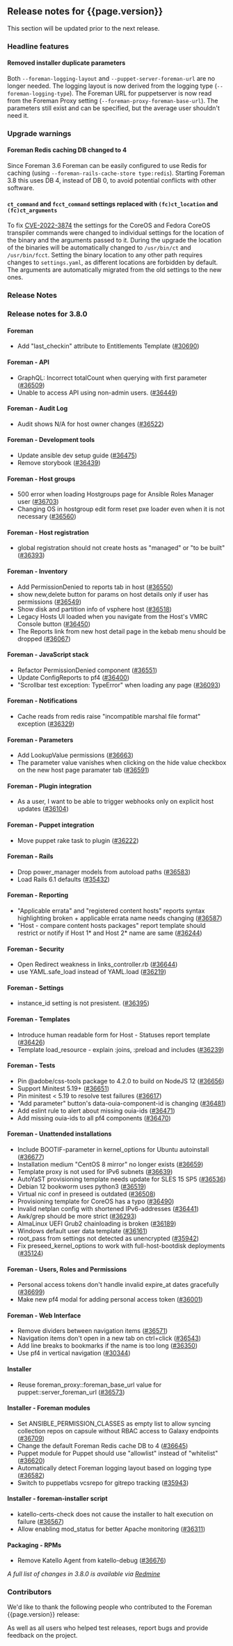 ## Release notes for {{page.version}}

This section will be updated prior to the next release.

### Headline features

#### Removed installer duplicate parameters

Both `--foreman-logging-layout` and `--puppet-server-foreman-url` are no longer needed.
The logging layout is now derived from the logging type (`--foreman-logging-type`).
The Foreman URL for puppetserver is now read from the Foreman Proxy setting (`--foreman-proxy-foreman-base-url`).
The parameters still exist and can be specified, but the average user shouldn't need it.

### Upgrade warnings

#### Foreman Redis caching DB changed to 4

Since Foreman 3.6 Foreman can be easily configured to use Redis for caching (using `--foreman-rails-cache-store type:redis`).
Starting Foreman 3.8 this uses DB 4, instead of DB 0, to avoid potential conflicts with other software.

#### `ct_command` and `fcct_command` settings replaced with `(fc)ct_location` and `(fc)ct_arguments`

To fix [CVE-2022-3874](/security.html#2022-3874) the settings for the CoreOS and Fedora CoreOS
transpiler commands were changed to individual settings for the location of the binary and the
arguments passed to it.
During the upgrade the location of the binaries will be automatically changed to `/usr/bin/ct`
and `/usr/bin/fcct`. Setting the binary location to any other path requires changes to
`settings.yaml`, as different locations are forbidden by default.
The arguments are automatically migrated from the old settings to the new ones.

### Release Notes

### Release notes for 3.8.0
#### Foreman
* Add "last_checkin" attribute to Entitlements Template ([#30690](https://projects.theforeman.org/issues/30690))

#### Foreman - API
* GraphQL: Incorrect totalCount when querying with first parameter ([#36509](https://projects.theforeman.org/issues/36509))
* Unable to access API using non-admin users. ([#36449](https://projects.theforeman.org/issues/36449))

#### Foreman - Audit Log
* Audit shows N/A for host owner changes ([#36522](https://projects.theforeman.org/issues/36522))

#### Foreman - Development tools
* Update ansible dev setup guide ([#36475](https://projects.theforeman.org/issues/36475))
* Remove storybook ([#36439](https://projects.theforeman.org/issues/36439))

#### Foreman - Host groups
* 500 error when loading Hostgroups page for Ansible Roles Manager user ([#36703](https://projects.theforeman.org/issues/36703))
* Changing OS in hostgroup edit form reset pxe loader even when it is not necessary ([#36560](https://projects.theforeman.org/issues/36560))

#### Foreman - Host registration
* global registration should not create hosts as "managed" or "to be built" ([#36393](https://projects.theforeman.org/issues/36393))

#### Foreman - Inventory
* Add PermissionDenied to reports tab in host ([#36550](https://projects.theforeman.org/issues/36550))
* show new,delete button for params on host details only if user has permissions  ([#36549](https://projects.theforeman.org/issues/36549))
* Show disk and partition info of vsphere host ([#36518](https://projects.theforeman.org/issues/36518))
* Legacy Hosts UI loaded when you navigate from the Host's VMRC Console button ([#36450](https://projects.theforeman.org/issues/36450))
* The Reports link from new host detail page in the kebab menu should be dropped ([#36067](https://projects.theforeman.org/issues/36067))

#### Foreman - JavaScript stack
* Refactor PermissionDenied component  ([#36551](https://projects.theforeman.org/issues/36551))
* Update ConfigReports to pf4 ([#36400](https://projects.theforeman.org/issues/36400))
* "Scrollbar test exception: TypeError" when loading any page ([#36093](https://projects.theforeman.org/issues/36093))

#### Foreman - Notifications
* Cache reads from redis raise "incompatible marshal file format" exception ([#36329](https://projects.theforeman.org/issues/36329))

#### Foreman - Parameters
* Add LookupValue permissions ([#36663](https://projects.theforeman.org/issues/36663))
* The parameter value vanishes when clicking on the hide value checkbox on the new host page paramater tab ([#36591](https://projects.theforeman.org/issues/36591))

#### Foreman - Plugin integration
* As a user, I want to be able to trigger webhooks only on explicit host updates ([#36104](https://projects.theforeman.org/issues/36104))

#### Foreman - Puppet integration
* Move puppet rake task to plugin ([#36222](https://projects.theforeman.org/issues/36222))

#### Foreman - Rails
* Drop power_manager models from autoload paths ([#36583](https://projects.theforeman.org/issues/36583))
* Load Rails 6.1 defaults ([#35432](https://projects.theforeman.org/issues/35432))

#### Foreman - Reporting
* "Applicable errata" and "registered content hosts" reports syntax highlighting broken + applicable errata name needs changing ([#36587](https://projects.theforeman.org/issues/36587))
* "Host - compare content hosts packages" report template should restrict or notify if Host 1\* and Host 2\* name are same ([#36244](https://projects.theforeman.org/issues/36244))

#### Foreman - Security
* Open Redirect weakness in links_controller.rb ([#36644](https://projects.theforeman.org/issues/36644))
* use YAML.safe_load instead of YAML.load ([#36219](https://projects.theforeman.org/issues/36219))

#### Foreman - Settings
* instance_id setting is not presistent. ([#36395](https://projects.theforeman.org/issues/36395))

#### Foreman - Templates
* Introduce human readable form for Host - Statuses report template ([#36426](https://projects.theforeman.org/issues/36426))
* Template load_resource - explain :joins, :preload and includes ([#36239](https://projects.theforeman.org/issues/36239))

#### Foreman - Tests
* Pin @adobe/css-tools package to 4.2.0 to build on NodeJS 12 ([#36656](https://projects.theforeman.org/issues/36656))
* Support Minitest 5.19+ ([#36651](https://projects.theforeman.org/issues/36651))
* Pin minitest &lt; 5.19 to resolve test failures ([#36617](https://projects.theforeman.org/issues/36617))
* "Add parameter" button's data-ouia-component-id is changing ([#36481](https://projects.theforeman.org/issues/36481))
* Add eslint rule to alert about missing ouia-ids ([#36471](https://projects.theforeman.org/issues/36471))
* Add missing ouia-ids to all pf4 components ([#36470](https://projects.theforeman.org/issues/36470))

#### Foreman - Unattended installations
* Include BOOTIF-parameter in kernel_options for Ubuntu autoinstall ([#36677](https://projects.theforeman.org/issues/36677))
* Installation medium "CentOS 8 mirror" no longer exists ([#36659](https://projects.theforeman.org/issues/36659))
* Template proxy is not used for IPv6 subnets ([#36639](https://projects.theforeman.org/issues/36639))
* AutoYaST provisioning template needs update for SLES 15 SP5 ([#36536](https://projects.theforeman.org/issues/36536))
* Debian 12 bookworm uses python3 ([#36519](https://projects.theforeman.org/issues/36519))
* Virtual nic conf in preseed is outdated ([#36508](https://projects.theforeman.org/issues/36508))
* Provisioning template for CoreOS has a typo ([#36490](https://projects.theforeman.org/issues/36490))
* Invalid netplan config with shortened IPv6-addresses ([#36441](https://projects.theforeman.org/issues/36441))
* Awk/grep should be more strict ([#36293](https://projects.theforeman.org/issues/36293))
* AlmaLinux UEFI Grub2 chainloading is broken ([#36189](https://projects.theforeman.org/issues/36189))
* Windows default user data template ([#36161](https://projects.theforeman.org/issues/36161))
* root_pass from settings not detected as unencrypted ([#35942](https://projects.theforeman.org/issues/35942))
* Fix preseed_kernel_options to work with full-host-bootdisk deployments ([#35124](https://projects.theforeman.org/issues/35124))

#### Foreman - Users, Roles and Permissions
* Personal access tokens don't handle invalid expire_at dates gracefully ([#36699](https://projects.theforeman.org/issues/36699))
* Make new pf4 modal for adding personal access token ([#36001](https://projects.theforeman.org/issues/36001))

#### Foreman - Web Interface
* Remove dividers between navigation items ([#36571](https://projects.theforeman.org/issues/36571))
* Navigation items don't open in a new tab on ctrl+click ([#36543](https://projects.theforeman.org/issues/36543))
* Add line breaks to bookmarks if the name is too long ([#36350](https://projects.theforeman.org/issues/36350))
* Use pf4 in vertical navigation ([#30344](https://projects.theforeman.org/issues/30344))

#### Installer
* Reuse foreman_proxy::foreman_base_url value for puppet::server_foreman_url ([#36573](https://projects.theforeman.org/issues/36573))

#### Installer - Foreman modules
* Set ANSIBLE_PERMISSION_CLASSES as empty list to allow syncing collection repos on capsule without RBAC access to Galaxy endpoints ([#36709](https://projects.theforeman.org/issues/36709))
* Change the default Foreman Redis cache DB to 4 ([#36645](https://projects.theforeman.org/issues/36645))
* Puppet module for Puppet should use "allowlist" instead of "whitelist" ([#36620](https://projects.theforeman.org/issues/36620))
* Automatically detect Foreman logging layout based on logging type ([#36582](https://projects.theforeman.org/issues/36582))
* Switch to puppetlabs vcsrepo for gitrepo tracking ([#35943](https://projects.theforeman.org/issues/35943))

#### Installer - foreman-installer script
* katello-certs-check does not cause the installer to halt execution on failure ([#36567](https://projects.theforeman.org/issues/36567))
* Allow enabling mod_status for better Apache monitoring ([#36311](https://projects.theforeman.org/issues/36311))

#### Packaging - RPMs
* Remove Katello Agent from katello-debug ([#36676](https://projects.theforeman.org/issues/36676))

*A full list of changes in 3.8.0 is available via [Redmine](https://projects.theforeman.org/issues?set_filter=1&sort=id%3Adesc&status_id=closed&f[]=cf_12&op[cf_12]=%3D&v[cf_12]=1731)*


### Contributors

We'd like to thank the following people who contributed to the Foreman {{page.version}} release:

<!-- update scripts/committers.rb with the correct versions and dates and fill this in -->

As well as all users who helped test releases, report bugs and provide feedback on the project.

